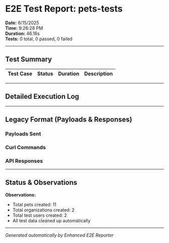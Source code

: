 # E2E Test Report: pets-tests

**Date:** 6/15/2025  
**Time:** 9:26:28 PM  
**Duration:** 46.16s  
**Tests:** 0 total, 0 passed, 0 failed  

---

## Test Summary

| Test Case | Status | Duration | Description |
|-----------|--------|----------|-------------|


---

## Detailed Execution Log



---

## Legacy Format (Payloads & Responses)

### Payloads Sent


### Curl Commands


### API Responses


---

## Status & Observations



**Observations:**
- Total pets created: 11
- Total organizations created: 2
- Total test users created: 2
- All test data cleaned up automatically

---
*Generated automatically by Enhanced E2E Reporter*

